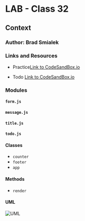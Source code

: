 # LAB - Class 32 

## Context

### Author: Brad Smialek

### Links and Resources
* Practice[Link to CodeSandBox.io](https://codesandbox.io/s/brads-lab-class-33-starter-code-counter-99h15)

* Todo [Link to CodeSandBox.io]()


### Modules
#### `form.js`
#### `message.js`
#### `title.js`
#### `todo.js`

#### Classes
* `counter `
* `footer `
* `app `
  
#### Methods
* `render`

#### UML
![UML]()
